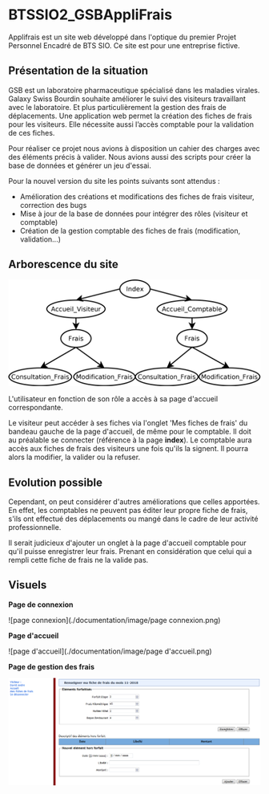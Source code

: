 # BTSSIO2_GSBAppliFrais
Applifrais est un site web développé dans l'optique du premier Projet Personnel Encadré de BTS SIO. Ce site est pour une entreprise fictive.



## Présentation de la situation

GSB est un laboratoire pharmaceutique spécialisé dans les maladies virales. Galaxy Swiss Bourdin souhaite améliorer le suivi des visiteurs travaillant avec le laboratoire. Et plus particulièrement la gestion des frais de déplacements. Une application web permet la création des fiches de frais pour les visiteurs. Elle nécessite aussi l’accès comptable pour la validation de ces fiches.

Pour réaliser ce projet nous avions à disposition un cahier des charges avec des éléments précis à valider. Nous avions aussi des scripts pour créer la base de données et générer un jeu d'essai.

Pour la nouvel version du site les points suivants sont attendus :

* Amélioration des créations et modifications des fiches de frais visiteur, correction des bugs
* Mise à jour de la base de données pour intégrer des rôles (visiteur et comptable)
* Création de la gestion comptable des fiches de frais (modification, validation...)



## Arborescence du site

![Arborescence](./documentation/image/Arborescence.png)

L'utilisateur en fonction de son rôle a accès à sa page d'accueil correspondante.

Le visiteur peut accéder à ses fiches via l'onglet 'Mes fiches de frais'  du bandeau gauche de la page d'accueil, de même pour le comptable. Il doit au préalable se connecter (référence à la page **index**). Le comptable aura accès aux fiches de frais des visiteurs une fois qu'ils la signent. Il pourra alors la modifier, la valider ou la refuser.



## Evolution possible

Cependant, on peut considérer d'autres améliorations que celles apportées. En effet, les comptables ne peuvent pas éditer leur propre fiche de frais, s'ils ont effectué des déplacements ou mangé dans le cadre de leur activité professionnelle. 

Il serait judicieux d'ajouter un onglet à la page d'accueil comptable pour qu'il puisse enregistrer leur frais. Prenant en considération que celui qui a rempli cette fiche de frais ne la valide pas.



## Visuels

**Page de connexion**

![page connexion](./documentation/image/page connexion.png)

**Page d'accueil**

![page d'accueil](./documentation/image/page d'accueil.png)

**Page de gestion des frais**

![ModificationFicheDeFraisFormulaireVisiteur](./documentation/image/ModificationFicheDeFraisFormulaireVisiteurCorrection.PNG)